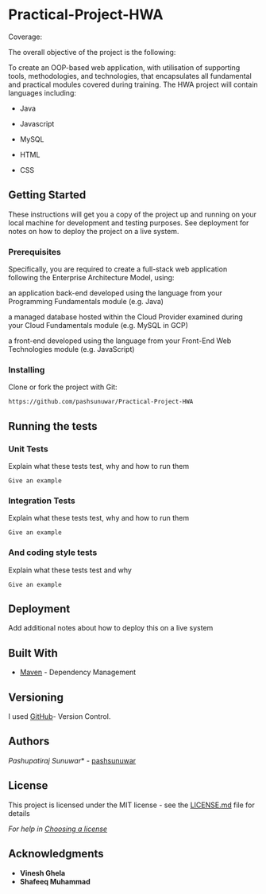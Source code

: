 # Practical-Project-HWA

Coverage: 

The overall objective of the project is the following: 

To create an OOP-based web application, with utilisation of supporting tools, methodologies, and technologies, that encapsulates all fundamental and practical modules covered during training. 
The HWA project will contain languages including:
* Java
  
* Javascript

* MySQL

* HTML
  
* CSS


## Getting Started

These instructions will get you a copy of the project up and running on your local machine for development and testing purposes. See deployment for notes on how to deploy the project on a live system.

### Prerequisites

Specifically, you are required to create a full-stack web application following the Enterprise Architecture Model, using: 

an application back-end developed using the language from your Programming Fundamentals module (e.g. Java) 

a managed database hosted within the Cloud Provider examined during your Cloud Fundamentals module (e.g. MySQL in GCP) 

a front-end developed using the language from your Front-End Web Technologies module (e.g. JavaScript) 


### Installing

Clone or fork the project with Git:

```
https://github.com/pashsunuwar/Practical-Project-HWA
```

## Running the tests



### Unit Tests 

Explain what these tests test, why and how to run them

```
Give an example
```

### Integration Tests 
Explain what these tests test, why and how to run them

```
Give an example
```

### And coding style tests

Explain what these tests test and why

```
Give an example
```

## Deployment

Add additional notes about how to deploy this on a live system

## Built With

* [Maven](https://maven.apache.org/) - Dependency Management

## Versioning

I used [GitHub](http://github.com/)- Version Control.

## Authors

*Pashupatiraj Sunuwar** - [pashsunuwar](https://github.com/pashsunuwar)


## License

This project is licensed under the MIT license - see the [LICENSE.md](LICENSE.md) file for details 

*For help in [Choosing a license](https://choosealicense.com/)*

## Acknowledgments

* **Vinesh Ghela**
* **Shafeeq Muhammad**
